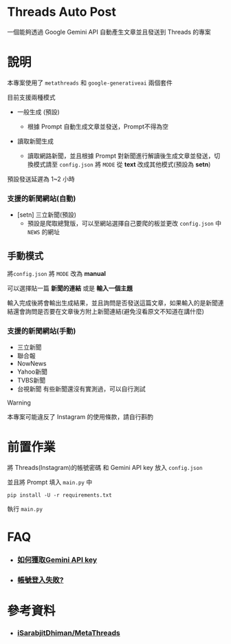 # Threads Auto Post
一個能夠透過 Google Gemini API 自動產生文章並且發送到 Threads 的專案

# 說明
本專案使用了 `metathreads` 和 `google-generativeai` 兩個套件

目前支援兩種模式
- 一般生成 (預設)
    - 根據 Prompt 自動生成文章並發送，Prompt不得為空

- 讀取新聞生成
    - 讀取網路新聞，並且根據 Prompt 對新聞進行解讀後生成文章並發送，切換模式請至 `config.json` 將 `MODE` 從 **text** 改成其他模式(預設為 **setn**)

預設發送延遲為 1~2 小時

### 支援的新聞網站(自動)
- [setn] 三立新聞(預設)
    - 預設是爬取總覽版，可以至網站選擇自己要爬的板並更改 `config.json` 中 `NEWS` 的網址

## 手動模式
將`config.json` 將 `MODE` 改為 **manual**

可以選擇貼一篇 **新聞的連結** 或是 **輸入一個主題**

輸入完成後將會輸出生成結果，並且詢問是否發送這篇文章，如果輸入的是新聞連結還會詢問是否要在文章後方附上新聞連結(避免沒看原文不知道在講什麼)

### 支援的新聞網站(手動)
- 三立新聞
- 聯合報
- NowNews
- Yahoo新聞
- TVBS新聞
- 台視新聞
有些新聞還沒有實測過，可以自行測試

> [!WARNING]  
> 本專案可能違反了 Instagram 的使用條款，請自行斟酌

# 前置作業
將 Threads(Instagram)的帳號密碼 和 Gemini API key 放入 `config.json`

並且將 Prompt 填入 `main.py` 中

```
pip install -U -r requirements.txt
```

執行 `main.py`

# FAQ
- ### [如何獲取Gemini API key](https://github.com/imyimang/discord-gemini-chat-bot/blob/main/docs/zh/q2.md)

- ### [帳號登入失敗?](docs/q1.md)

# 參考資料
- ### [iSarabjitDhiman/MetaThreads](https://github.com/iSarabjitDhiman/MetaThreads)